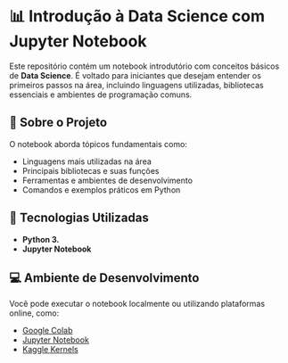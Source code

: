 # 📊 Introdução à Data Science com Jupyter Notebook

Este repositório contém um notebook introdutório com conceitos básicos de **Data Science**. É voltado para iniciantes que desejam entender os primeiros passos na área, incluindo linguagens utilizadas, bibliotecas essenciais e ambientes de programação comuns.

## 🧠 Sobre o Projeto

O notebook aborda tópicos fundamentais como:

- Linguagens mais utilizadas na área
- Principais bibliotecas e suas funções
- Ferramentas e ambientes de desenvolvimento
- Comandos e exemplos práticos em Python

## 🧰 Tecnologias Utilizadas

- **Python 3.**  
- **Jupyter Notebook**

## 💻 Ambiente de Desenvolvimento

Você pode executar o notebook localmente ou utilizando plataformas online, como:

- [Google Colab](https://colab.research.google.com/)
- [Jupyter Notebook](https://jupyter.org/)
- [Kaggle Kernels](https://www.kaggle.com/kernels)
